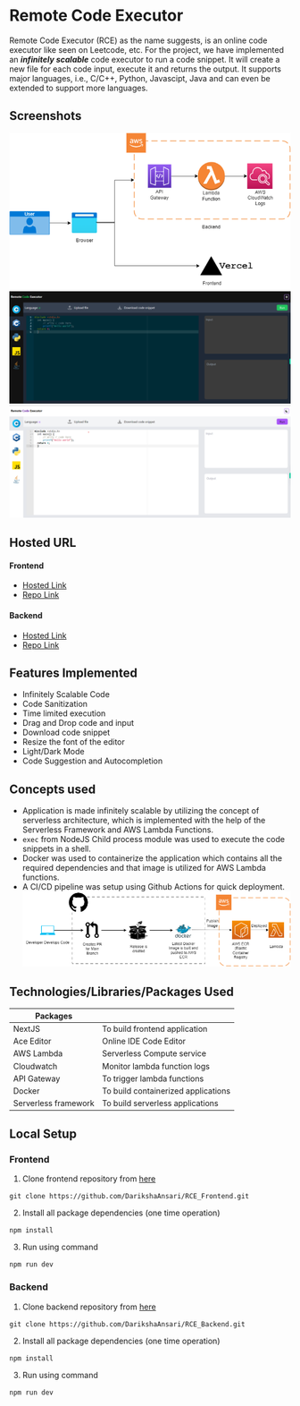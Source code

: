 # Remote Code Executor

Remote Code Executor (RCE) as the name suggests, is an online code executor like seen on Leetcode, etc. For the project, we have implemented an _**infinitely scalable**_ code executor to run a code snippet. It will create a new file for each code input, execute it and returns the output. It supports major languages, i.e., C/C++, Python, Javascipt, Java and can even be extended to support more languages.

## Screenshots
<img src="https://github.com/sohan2410/RCE-frontend/blob/main/public/static/images/flow2.png"></img>
<img src="https://github.com/sohan2410/RCE-frontend/blob/main/public/static/images/rce-dark.png"></img>
<img src="https://github.com/sohan2410/RCE-frontend/blob/main/public/static/images/rce-light.png"></img>

## Hosted URL
#### Frontend
- [Hosted Link](https://rce-nine.vercel.app)
- [Repo Link](https://github.com/DarikshaAnsari/RCE_Frontend)
#### Backend
- [Hosted Link](https://3m0vak6ytg.execute-api.ap-south-1.amazonaws.com/default/test)
- [Repo Link](https://github.com/DarikshaAnsari/RCE_Backend)
## Features Implemented

- Infinitely Scalable Code
- Code Sanitization
- Time limited execution
- Drag and Drop code and input
- Download code snippet
- Resize the font of the editor
- Light/Dark Mode
- Code Suggestion and Autocompletion

## Concepts used
- Application is made infinitely scalable by utilizing the concept of serverless architecture, which is implemented with the help of the Serverless Framework and AWS Lambda Functions. 
- ```exec``` from NodeJS Child process module was used to execute the code snippets in a shell.
- Docker was used to containerize the application which contains all the required dependencies and that image is utilized for AWS Lambda functions.
- A CI/CD pipeline was setup using Github Actions for quick deployment.
<img src="https://github.com/sohan2410/RCE-frontend/blob/main/public/static/images/flow.png"></img>
## Technologies/Libraries/Packages Used
| Packages |  |
| ------ | ------ |
|NextJS| To build frontend application  |
|Ace Editor|Online IDE Code Editor|
|AWS Lambda|Serverless Compute service|
|Cloudwatch|Monitor lambda function logs|
|API Gateway|To trigger lambda functions|
|Docker|To build containerized applications|
|Serverless framework|To build serverless applications|

## Local Setup

### Frontend
1. Clone frontend repository from [here](https://github.com/DarikshaAnsari/RCE_Frontend)
```shell
git clone https://github.com/DarikshaAnsari/RCE_Frontend.git
```
2.  Install all package dependencies (one time operation)
```shell
npm install
```
3. Run using command
```shell
npm run dev
```

### Backend
1. Clone backend repository from [here](https://github.com/sohan2410/RCE-backend)
```shell
git clone https://github.com/DarikshaAnsari/RCE_Backend.git
```
2.  Install all package dependencies (one time operation)
```shell
npm install
```
3. Run using command
```shell
npm run dev
```
